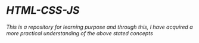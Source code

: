 # *HTML-CSS-JS*
_This is a repository for learning purpose and through this, I have acquired a more practical understanding of the above stated concepts_
